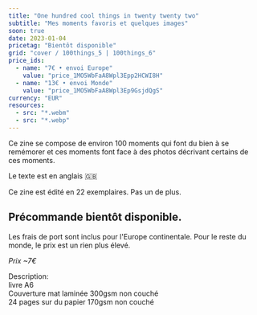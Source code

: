 ```yaml
---
title: "One hundred cool things in twenty twenty two"
subtitle: "Mes moments favoris et quelques images"
soon: true
date: 2023-01-04
pricetag: "Bientôt disponible"
grid: "cover / 100things_5 | 100things_6"
price_ids:
  - name: "7€ • envoi Europe"
    value: "price_1MO5WbFaA8Wpl3Epp2HCWI8H"
  - name: "13€ • envoi Monde"
    value: "price_1MO5WbFaA8Wpl3Ep9GsjdQgS"
currency: "EUR"
resources:
  - src: "*.webm"
  - src: "*.webp"
---
```


Ce zine se compose de environ 100 moments qui font du bien à se remémorer et ces moments font face à des photos décrivant certains de ces moments.

Le texte est en anglais 🇬🇧

Ce zine est édité en 22 exemplaires. Pas un de plus.

## Précommande bientôt disponible.

Les frais de port sont inclus pour l'Europe continentale.
Pour le reste du monde, le prix est un rien plus élevé.

*Prix ~7€* 



<div class="text-sm">
Description: <br/> 
livre A6 <br/> 
Couverture mat laminée 300gsm non couché <br/> 
24 pages sur du papier 170gsm non couché
</div>


